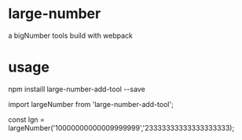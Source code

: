 # large-number
a bigNumber tools build with webpack

# usage
npm instaill large-number-add-tool --save

import largeNumber from 'large-number-add-tool';

const lgn = largeNumber('10000000000009999999','23333333333333333333);
